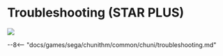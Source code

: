 # Troubleshooting (STAR PLUS)
<img class="header-logo" src="/img/sega/chunithm/starplus/logo.webp">

--8<-- "docs/games/sega/chunithm/common/chuni/troubleshooting.md"
